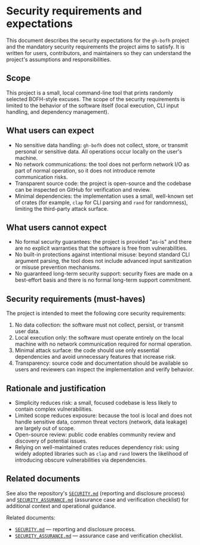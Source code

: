 <!--
SPDX-FileCopyrightText: 2024 - 2025 Ali Sajid Imami

SPDX-License-Identifier: Apache-2.0
SPDX-License-Identifier: MIT
-->

# Security requirements and expectations

This document describes the security expectations for the `gh-bofh` project and the mandatory security requirements the project aims to satisfy. It is written for users, contributors, and maintainers so they can understand the project's assumptions and responsibilities.

## Scope

This project is a small, local command-line tool that prints randomly selected BOFH-style excuses. The scope of the security requirements is limited to the behavior of the software itself (local execution, CLI input handling, and dependency management).

## What users can expect

- No sensitive data handling: `gh-bofh` does not collect, store, or transmit personal or sensitive data. All operations occur locally on the user's machine.
- No network communications: the tool does not perform network I/O as part of normal operation, so it does not introduce remote communication risks.
- Transparent source code: the project is open-source and the codebase can be inspected on GitHub for verification and review.
- Minimal dependencies: the implementation uses a small, well-known set of crates (for example, `clap` for CLI parsing and `rand` for randomness), limiting the third-party attack surface.

## What users cannot expect

- No formal security guarantees: the project is provided "as-is" and there are no explicit warranties that the software is free from vulnerabilities.
- No built-in protections against intentional misuse: beyond standard CLI argument parsing, the tool does not include advanced input sanitization or misuse prevention mechanisms.
- No guaranteed long-term security support: security fixes are made on a best-effort basis and there is no formal long-term support commitment.

## Security requirements (must-haves)

The project is intended to meet the following core security requirements:

1. No data collection: the software must not collect, persist, or transmit user data.
2. Local execution only: the software must operate entirely on the local machine with no network communication required for normal operation.
3. Minimal attack surface: the code should use only essential dependencies and avoid unnecessary features that increase risk.
4. Transparency: source code and documentation should be available so users and reviewers can inspect the implementation and verify behavior.

## Rationale and justification

- Simplicity reduces risk: a small, focused codebase is less likely to contain complex vulnerabilities.
- Limited scope reduces exposure: because the tool is local and does not handle sensitive data, common threat vectors (network, data leakage) are largely out of scope.
- Open-source review: public code enables community review and discovery of potential issues.
- Relying on well-maintained crates reduces dependency risk: using widely adopted libraries such as `clap` and `rand` lowers the likelihood of introducing obscure vulnerabilities via dependencies.

## Related documents

See also the repository's [`SECURITY.md`](SECURITY.md) (reporting and disclosure process) and [`SECURITY_ASSURANCE.md`](SECURITY_ASSURANCE.md) (assurance case and verification checklist) for additional context and operational guidance.

Related documents:

- [`SECURITY.md`](SECURITY.md) — reporting and disclosure process.
- [`SECURITY_ASSURANCE.md`](SECURITY_ASSURANCE.md) — assurance case and verification checklist.
